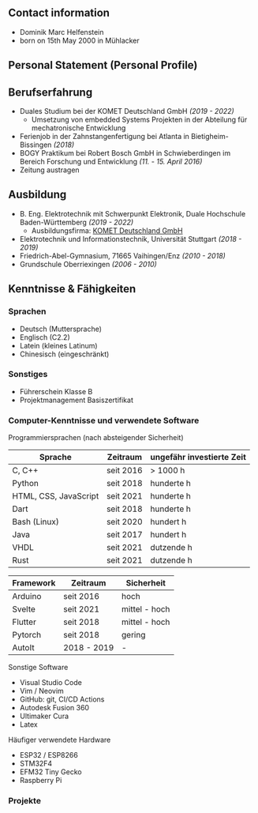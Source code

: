 ## Contact information
- Dominik Marc Helfenstein
- born on 15th May 2000 in Mühlacker

## Personal Statement (Personal Profile)
## Berufserfahrung
- Duales Studium bei der KOMET Deutschland GmbH *(2019 - 2022)*
	- Umsetzung von embedded Systems Projekten in der Abteilung für mechatronische Entwicklung
- Ferienjob in der Zahnstangenfertigung bei Atlanta in Bietigheim-Bissingen *(2018)*
- BOGY Praktikum bei Robert Bosch GmbH in Schwieberdingen im Bereich Forschung und Entwicklung *(11. - 15. April 2016)*
- Zeitung austragen

## Ausbildung
- B. Eng. Elektrotechnik mit Schwerpunkt Elektronik, Duale Hochschule Baden-Württemberg *(2019 - 2022)*
	- Ausbildungsfirma: [KOMET Deutschland GmbH](https://cuttingtools.ceratizit.com/de/de/komet-redirect.html)
- Elektrotechnik und Informationstechnik, Universität Stuttgart *(2018 - 2019)*
- Friedrich-Abel-Gymnasium, 71665 Vaihingen/Enz *(2010 - 2018)*
- Grundschule Oberriexingen _(2006 - 2010)_

## Kenntnisse & Fähigkeiten
### Sprachen
- Deutsch (Muttersprache)
- Englisch (C2.2)
- Latein (kleines Latinum)
- Chinesisch (eingeschränkt)

### Sonstiges
- Führerschein Klasse B
- Projektmanagement Basiszertifikat

### Computer-Kenntnisse und verwendete Software
Programmiersprachen (nach absteigender Sicherheit)

| Sprache               | Zeitraum  | ungefähr investierte Zeit | 
| --------------------- | --------- | ------------------------- |
| C, C++                | seit 2016 | > 1000 h                  |
| Python                | seit 2018 | hunderte h                |
| HTML, CSS, JavaScript | seit 2021 | hunderte h                |
| Dart                  | seit 2018 | hunderte h                |
| Bash (Linux)          | seit 2020 | hundert h                 |
| Java                  | seit 2017 | hundert h                 |
| VHDL                  | seit 2021 | dutzende h                |
| Rust                  | seit 2021 | dutzende h                |

| Framework | Zeitraum    | Sicherheit    |
| --------- | ----------- | ------------- |
| Arduino   | seit 2016   | hoch          |
| Svelte    | seit 2021   | mittel - hoch |
| Flutter   | seit 2018   | mittel - hoch |
| Pytorch   | seit 2018   | gering        |
| AutoIt    | 2018 - 2019 | -             |

Sonstige Software
- Visual Studio Code
- Vim / Neovim
- GitHub: git, CI/CD Actions
- Autodesk Fusion 360
- Ultimaker Cura
- Latex

Häufiger verwendete Hardware
- ESP32 / ESP8266
- STM32F4
- EFM32 Tiny Gecko
- Raspberry Pi


### Projekte
